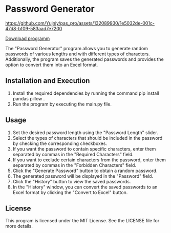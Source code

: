 # Password Generator 



https://github.com/Yujniy/pas_pro/assets/132089930/1e5032de-001c-47d8-bf09-583aad7e7200



[Download programm](ссылка_на_действие)
 
The "Password Generator" program allows you to generate random passwords of various lengths and with different types of characters. Additionally, the program saves the generated passwords and provides the option to convert them into an Excel format. 
 
## Installation and Execution 
 
1. Install the required dependencies by running the command  pip install pandas pillow . 
2. Run the program by executing the  main.py  file. 
 
## Usage 
 
1. Set the desired password length using the "Password Length" slider. 
2. Select the types of characters that should be included in the password by checking the corresponding checkboxes. 
3. If you want the password to contain specific characters, enter them separated by commas in the "Required Characters" field. 
4. If you want to exclude certain characters from the password, enter them separated by commas in the "Forbidden Characters" field. 
5. Click the "Generate Password" button to obtain a random password. 
6. The generated password will be displayed in the "Password" field. 
7. Click the "History" button to view the saved passwords. 
8. In the "History" window, you can convert the saved passwords to an Excel format by clicking the "Convert to Excel" button. 
 
## License 
 
This program is licensed under the MIT License. See the  LICENSE  file for more details. 
